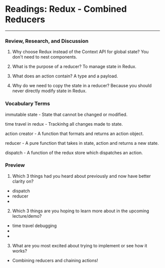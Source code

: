 # Readings: Redux - Combined Reducers
-------------------------------------------------

### Review, Research, and Discussion

1. Why choose Redux instead of the Context API for global state?
  You don't need to nest components.

2. What is the purpose of a reducer?
  To manage state in Redux.

3. What does an action contain?
  A type and a payload.

4. Why do we need to copy the state in a reducer?
  Because you should never directly modify state in Redux.

### Vocabulary Terms

immutable state - State that cannot be changed or modified.

time travel in redux - Trackinhg all changes made to state.

action creator - A function that formats and returns an action object.

reducer - A pure function that takes in state, action and returns a new state.

dispatch - A function of the redux store which dispatches an action.

### Preview

1. Which 3 things had you heard about previously and now have better clarity on?
  - dispatch
  - reducer
  - 
2. Which 3 things are you hoping to learn more about in the upcoming lecture/demo?
  - time travel debugging
  - 
  - 
3. What are you most excited about trying to implement or see how it works?
  - Combining reducers and chaining actions!